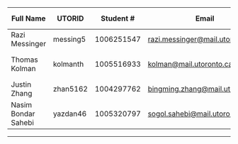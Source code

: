 | Full Name | UTORID | Student # | Email | Best Way to Contact | Github Username |
|-----------|--------|------------|-------|---------------------|------------------|
|Razi Messinger           |messing5        |1006251547 |razi.messinger@mail.utoronto.ca |email  |     rayyar207        |
|Thomas Kolman       | kolmanth    | 1005516933   | kolman@mail.utoronto.ca      | Email or Discord or 2267003966                    |   not-the-tom               |
|Justin Zhang           |    zhan5162    |    1004297762        |  bingming.zhang@mail.utoronto.ca     |    Email              |        Blueghost3          |
|Nasim Bondar Sahebi           |     yazdan46  |      1005320797   |      sogol.sahebi@mail.utoronto.ca|       email or 4379831260          |         yazdan46         |
---
